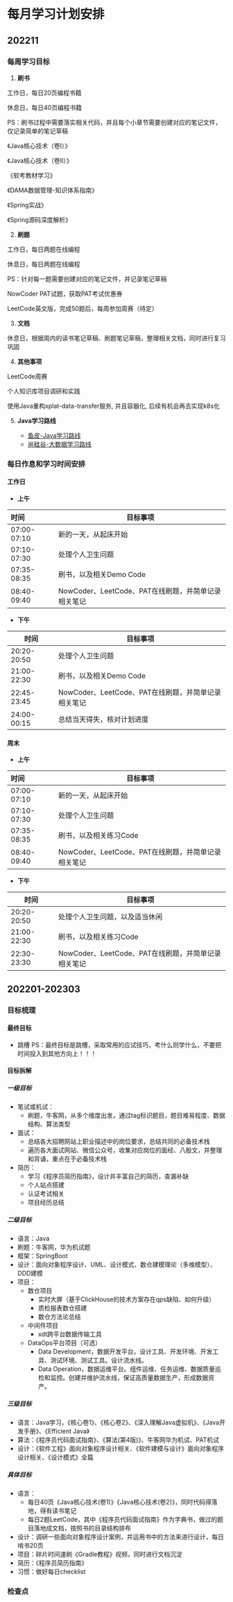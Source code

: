 # 每月学习计划安排



## 202211



### 每周学习目标

1. **刷书**

工作日，每日20页编程书籍

休息日，每日40页编程书籍

PS：刷书过程中需要落实相关代码，并且每个小章节需要创建对应的笔记文件，仅记录简单的笔记草稿



《Java核心技术（卷I）》

《Java核心技术（卷II）》

《软考教材学习》

《DAMA数据管理-知识体系指南》

《Spring实战》

《Spring源码深度解析》



2. **刷题**

工作日，每日两题在线编程

休息日，每日两题在线编程

PS：针对每一题需要创建对应的笔记文件，并记录笔记草稿



NowCoder PAT试题，获取PAT考试优惠券

LeetCode英文版，完成50题后，每周参加周赛（待定）



3. **文档**

休息日，根据周内的读书笔记草稿、刷题笔记草稿，整理相关文档，同时进行复习巩固



4. **其他事项**

LeetCode周赛

个人知识库项目调研和实践

使用Java重构xplat-data-transfer服务, 并且容器化, 后续有机会再去实现k8s化



5. **Java学习路线**

	- [鱼皮-Java学习路线](https://gitee.com/liyupi/code-roadmap/blob/main/docs/roadmap/Java%E5%AD%A6%E4%B9%A0%E8%B7%AF%E7%BA%BF.md#java-%E5%AD%A6%E4%B9%A0%E8%B7%AF%E7%BA%BF)
	- [尚硅谷-大数据学习路线](http://www.atguigu.com/bigdata_video.shtml)



### 每日作息和学习时间安排

#### 工作日

- **上午**

| 时间        | 目标事项                                            |
| :---------- | --------------------------------------------------- |
| 07:00-07:10 | 新的一天，从起床开始                                |
| 07:10-07:30 | 处理个人卫生问题                                    |
| 07:35-08:35 | 刷书，以及相关Demo Code                             |
| 08:40-09:40 | NowCoder、LeetCode、PAT在线刷题，并简单记录相关笔记 |



- **下午**

| 时间        | 目标事项                                            |
| ----------- | --------------------------------------------------- |
| 20:20-20:50 | 处理个人卫生问题                                    |
| 21:00-22:30 | 刷书，以及相关Demo Code                             |
| 22:45-23:45 | NowCoder、LeetCode、PAT在线刷题，并简单记录相关笔记 |
| 24:00-00:15 | 总结当天得失，核对计划进度                          |



#### 周末

- **上午**

| 时间        | 目标事项                                            |
| :---------- | --------------------------------------------------- |
| 07:00-07:10 | 新的一天，从起床开始                                |
| 07:10-07:30 | 处理个人卫生问题                                    |
| 07:35-08:35 | 刷书，以及相关练习Code                              |
| 08:40-09:40 | NowCoder、LeetCode、PAT在线刷题，并简单记录相关笔记 |



- **下午**

| 时间        | 目标事项                                            |
| ----------- | --------------------------------------------------- |
| 20:20-20:50 | 处理个人卫生问题，以及适当休闲                      |
| 21:00-22:30 | 刷书，以及相关练习Code                              |
| 22:30-23:30 | NowCoder、LeetCode、PAT在线刷题，并简单记录相关笔记 |





## 202201-202303

### 目标梳理

#### 最终目标

- 跳槽
PS：最终目标是跳槽，采取常用的应试技巧，考什么则学什么，不要把时间投入到其他方向上！！！

#### 目标拆解

##### 一级目标

- 笔试或机试：
	- 刷题，牛客网，从多个维度出发，通过tag标识题目，题目难易程度、数据结构、算法类型
- 面试：
	- 总结各大招聘网站上职业描述中的岗位要求，总结共同的必备技术栈
	- 遍历各大面试网站、微信公众号，收集对应岗位的面经、八股文，并整理和背诵，重点在于必备技术栈
- 简历：
	- 学习《程序员简历指南》，设计并丰富自己的简历，查漏补缺
	- 个人站点搭建
	- 认证考试相关
	- 项目经历总结


##### 二级目标

- 语言：Java
- 刷题：牛客网，华为机试题
- 框架：SpringBoot
- 设计：面向对象程序设计、UML、设计模式、数仓建模理论（多维模型）、DDD建模
- 项目：
	- 数仓项目
		- 实时大屏（基于ClickHouse的技术方案存在qps缺陷、如何升级）
		- 质检报表数仓搭建
		- 数仓方法论总结
	- 中间件项目
		- xdt跨平台数据传输工具
	- DataOps平台项目（可选）
		- Data Development，数据开发平台。设计工具、开发环境、开发工具、测试环境、测试工具。设计流水线。
		- Data Operation，数据运维平台。组件运维、任务运维、数据质量巡检和监控。创建并维护流水线，保证高质量数据生产，形成数据资产。

##### 三级目标

- 语言：Java学习，《核心卷1》、《核心卷2》、《深入理解Java虚拟机》、《Java开发手册》、《Efficient Java》
- 算法：《程序员代码面试指南》、《算法(第4版)》、牛客网华为机试、PAT机试
- 设计：《软件工程》面向对象程序设计相关、《软件建模与设计》面向对象程序设计相关、《设计模式》全篇

##### 具体目标

- 语言：
	- 每日40页《Java核心技术(卷1)》《Java核心技术(卷2)》，同时代码得落地，得有读书笔记
	- 每日2题LeetCode，其中《程序员代码面试指南》作为字典书，做过的题目落地成文档，按照书的目录结构排布
- 设计：调研一些面向对象程序设计案例，并运用书中的方法来进行设计，每日啃书20页
- 项目：碎片时间速刷《Gradle教程》视频，同时进行文档沉淀
- 简历：《程序员简历指南》
- 习惯：做好每日checklist


### 检查点

